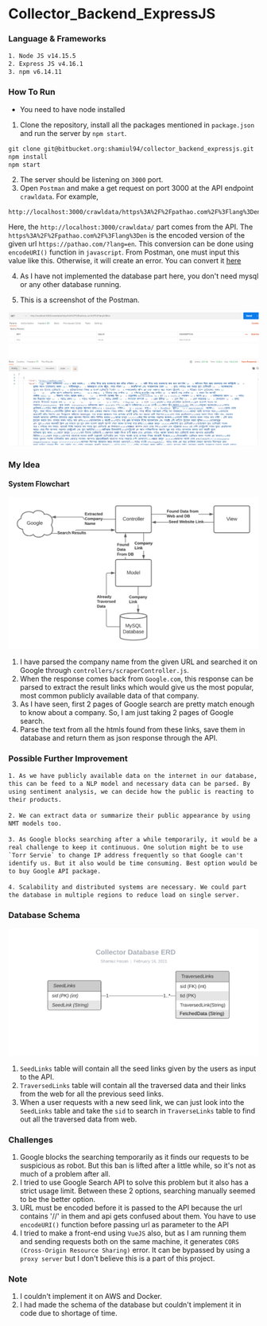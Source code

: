 # Collector_Backend_ExpressJS
### Language & Frameworks
```
1. Node JS v14.15.5
2. Express JS v4.16.1
3. npm v6.14.11
```

### How To Run
* You need to have node installed

1. Clone the repository, install all the packages mentioned in `package.json` and run the server by `npm start`. 
```
git clone git@bitbucket.org:shamiul94/collector_backend_expressjs.git
npm install
npm start
```
2. The server should be listening on `3000` port. 
3. Open `Postman` and make a get request on port 3000 at the API endpoint `crawldata`. For example, 
```
http://localhost:3000/crawldata/https%3A%2F%2Fpathao.com%2F%3Flang%3Den
``` 
Here, the `http://localhost:3000/crawldata/` part comes from the API. 
The `https%3A%2F%2Fpathao.com%2F%3Flang%3Den` is the encoded version of the given url `https://pathao.com/?lang=en`. This conversion can be done using `encodeURI()` function in `javascript`. From Postman, one must input this value like this. Otherwise, it will create an error. You can convert it [here](https://www.w3schools.com/jsref/jsref_encodeuri.asp)

4. As I have not implemented the database part here, you don't need mysql or any other database running. 

5. This is a screenshot of the Postman. 

![postman screenshot](images/postman.PNG)

### My Idea
#### System Flowchart 
![Flowchart Image](images/flowchart.png)

1. I have parsed the company name from the given URL and searched it on Google through `controllers/scraperController.js`. 
2. When the response comes back from `Google.com`, this response can be parsed to extract the result links which would give us the most popular, most common publicly available data of that company. 
3. As I have seen, first 2 pages of Google search are pretty match enough to know about a company. So, I am just taking 2 pages of Google search. 
4. Parse the text from all the htmls found from these links, save them in database and return them as json response through the API. 


### Possible Further Improvement
```
1. As we have publicly available data on the internet in our database, this can be feed to a NLP model and necessary data can be parsed. By using sentiment analysis, we can decide how the public is reacting to their products. 

2. We can extract data or summarize their public appearance by using NMT models too. 

3. As Google blocks searching after a while temporarily, it would be a real challenge to keep it continuous. One solution might be to use `Torr Servie` to change IP address frequently so that Google can't identify us. But it also would be time consuming. Best option would be to buy Google API package. 

4. Scalability and distributed systems are necessary. We could part the database in multiple regions to reduce load on single server. 
```

### Database Schema
![Database Schema](images/erd.png)
1. `SeedLinks` table will contain all the seed links given by the users as input to the API. 
2. `TraversedLinks` table will contain all the traversed data and their links from the web for all the previous seed links. 
3. When a user requests with a new seed link, we can just look into the `SeedLinks` table and take the `sid` to search in `TraverseLinks` table to find out all the traversed data from web. 

### Challenges
1. Google blocks the searching temporarily as it finds our requests to be suspicious as robot. But this ban is lifted after a little while, so it's not as much of a problem after all. 
2. I tried to use Google Search API to solve this problem but it also has a strict usage limit. Between these 2 options, searching manually seemed to be the better option. 
3. URL must be encoded before it is passed to the API because the url contains '//' in them and api gets confused about them. You have to use `encodeURI()` function before passing url as parameter to the API
4. I tried to make a front-end using `VueJS` also, but as I am running them and sending requests both on the same machine, it generates `CORS (Cross-Origin Resource Sharing)` error. It can be bypassed by using a `proxy server` but I don't believe this is a part of this project.  

### Note
1. I couldn't implement it on AWS and Docker. 
2. I had made the schema of the database but couldn't implement it in code due to shortage of time. 
